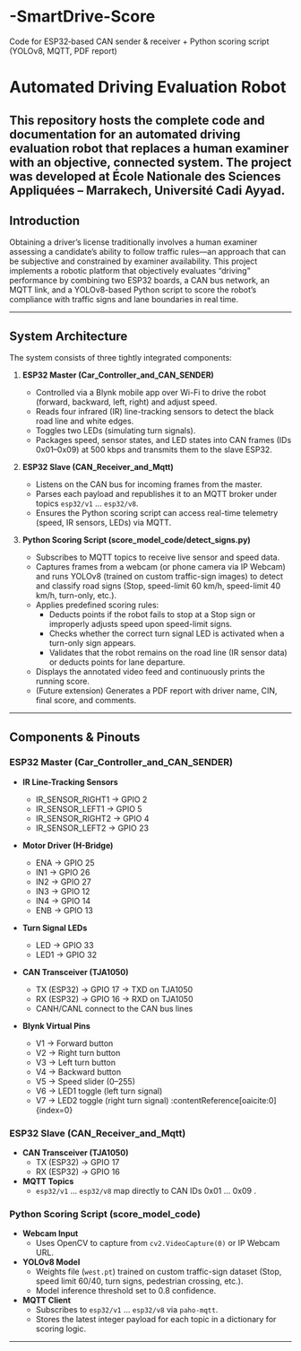 # -SmartDrive-Score
Code for ESP32‐based CAN sender &amp; receiver + Python scoring script (YOLOv8, MQTT, PDF report)
# Automated Driving Evaluation Robot

This repository hosts the complete code and documentation for an automated driving evaluation robot that replaces a human examiner with an objective, connected system. The project was developed at École Nationale des Sciences Appliquées – Marrakech, Université Cadi Ayyad.
---

## Introduction

Obtaining a driver’s license traditionally involves a human examiner assessing a candidate’s ability to follow traffic rules—an approach that can be subjective and constrained by examiner availability. This project implements a robotic platform that objectively evaluates “driving” performance by combining two ESP32 boards, a CAN bus network, an MQTT link, and a YOLOv8-based Python script to score the robot’s compliance with traffic signs and lane boundaries in real time. 

---

## System Architecture

The system consists of three tightly integrated components:

1. **ESP32 Master (Car_Controller_and_CAN_SENDER)**  
   - Controlled via a Blynk mobile app over Wi-Fi to drive the robot (forward, backward, left, right) and adjust speed.  
   - Reads four infrared (IR) line-tracking sensors to detect the black road line and white edges.  
   - Toggles two LEDs (simulating turn signals).  
   - Packages speed, sensor states, and LED states into CAN frames (IDs 0x01–0x09) at 500 kbps and transmits them to the slave ESP32. 

2. **ESP32 Slave (CAN_Receiver_and_Mqtt)**  
   - Listens on the CAN bus for incoming frames from the master.  
   - Parses each payload and republishes it to an MQTT broker under topics `esp32/v1` … `esp32/v8`.  
   - Ensures the Python scoring script can access real-time telemetry (speed, IR sensors, LEDs) via MQTT. 

3. **Python Scoring Script (score_model_code/detect_signs.py)**  
   - Subscribes to MQTT topics to receive live sensor and speed data.  
   - Captures frames from a webcam (or phone camera via IP Webcam) and runs YOLOv8 (trained on custom traffic-sign images) to detect and classify road signs (Stop, speed-limit 60 km/h, speed-limit 40 km/h, turn-only, etc.).  
   - Applies predefined scoring rules:  
     - Deducts points if the robot fails to stop at a Stop sign or improperly adjusts speed upon speed-limit signs.  
     - Checks whether the correct turn signal LED is activated when a turn-only sign appears.  
     - Validates that the robot remains on the road line (IR sensor data) or deducts points for lane departure.  
   - Displays the annotated video feed and continuously prints the running score.  
   - (Future extension) Generates a PDF report with driver name, CIN, final score, and comments. 

---

## Components & Pinouts

### ESP32 Master (Car_Controller_and_CAN_SENDER)

- **IR Line-Tracking Sensors**  
  - IR_SENSOR_RIGHT1 → GPIO 2  
  - IR_SENSOR_LEFT1 → GPIO 5  
  - IR_SENSOR_RIGHT2 → GPIO 4  
  - IR_SENSOR_LEFT2 → GPIO 23

- **Motor Driver (H-Bridge)**  
  - ENA → GPIO 25  
  - IN1 → GPIO 26  
  - IN2 → GPIO 27  
  - IN3 → GPIO 12  
  - IN4 → GPIO 14  
  - ENB → GPIO 13

- **Turn Signal LEDs**  
  - LED → GPIO 33  
  - LED1 → GPIO 32

- **CAN Transceiver (TJA1050)**  
  - TX (ESP32) → GPIO 17 → TXD on TJA1050  
  - RX (ESP32) → GPIO 16 → RXD on TJA1050  
  - CANH/CANL connect to the CAN bus lines

- **Blynk Virtual Pins**  
  - V1 → Forward button  
  - V2 → Right turn button  
  - V3 → Left turn button  
  - V4 → Backward button  
  - V5 → Speed slider (0–255)  
  - V6 → LED1 toggle (left turn signal)  
  - V7 → LED2 toggle (right turn signal) :contentReference[oaicite:0]{index=0}

### ESP32 Slave (CAN_Receiver_and_Mqtt)

- **CAN Transceiver (TJA1050)**  
  - TX (ESP32) → GPIO 17  
  - RX (ESP32) → GPIO 16  
- **MQTT Topics**  
  - `esp32/v1` … `esp32/v8` map directly to CAN IDs 0x01 … 0x09 . 

### Python Scoring Script (score_model_code)

- **Webcam Input**  
  - Uses OpenCV to capture from `cv2.VideoCapture(0)` or IP Webcam URL.
- **YOLOv8 Model**  
  - Weights file (`west.pt`) trained on custom traffic-sign dataset (Stop, speed limit 60/40, turn signs, pedestrian crossing, etc.).  
  - Model inference threshold set to 0.8 confidence. 
- **MQTT Client**  
  - Subscribes to `esp32/v1` … `esp32/v8` via `paho-mqtt`.  
  - Stores the latest integer payload for each topic in a dictionary for scoring logic.

---
